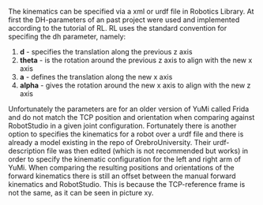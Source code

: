 The kinematics can be specified via a xml or urdf file in Robotics Library. At first the DH-parameters of an past project were used and implemented according to the tutorial of RL. RL uses the standard convention for specifing the dh parameter, namely:

1. **d** - specifies the translation along the previous z axis
2. **theta** - is the rotation around the previous z axis to align with the new x axis
3. **a** - defines the translation along the new x axis
4. **alpha** - gives the rotation around the new x axis to align with the new z axis

Unfortunately the parameters are for an older version of YuMi called Frida and do not match the TCP position and orientation when comparing against RobotStudio in a given joint configuration.
Fortunately there is another option to specifies the kinematics for a robot over a urdf file and there is already a model existing in the repo of OrebroUniversity. Their urdf-description file was then edited (which is not recommended but works) in order to specify the kinematic configuration for the left and right arm of YuMi. When comparing the resulting positions and orientations of the forward kinematics there is still an offset between the manual forward kinematics and RobotStudio. This is because the TCP-reference frame is not the same, as it can be seen in picture xy. 
